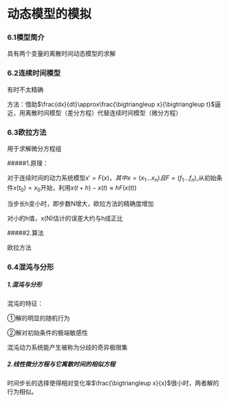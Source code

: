 # 动态模型的模拟



### 6.1模型简介

具有两个变量的离散时间动态模型的求解



### 6.2连续时间模型

有时不太精确

方法：借助$\frac{dx}{dt}\approx\frac{\bigtriangleup x}{\bigtriangleup t}$逼近，用离散时间模型（差分方程）代替连续时间模型（微分方程）



### 6.3欧拉方法

用于求解微分方程组

#####1.原理：

对于连续时间的动力系统模型$x'=F(x)，其中x=(x_1...x_n)且F=(f_1...f_n)$,从初始条件$x(t_0)=x_0$开始，利用$x(t+h)-x(t)\approx hF(x(t))$

当步长h变小时，即步数N增大，欧拉方法的精确度增加

对小的h值，x(N)估计的误差大约与h成正比

#####2.算法

欧拉方法



### 6.4混沌与分形

##### 1.混沌与分形

混沌的特征：

①解的明显的随机行为

②解对初始条件的极端敏感性

混沌动力系统能产生被称为分歧的奇异极限集

##### 2.线性微分方程与它离散时间的相似方程

时间步长的选择使得相对变化率$\frac{\bigtriangleup x}{x}$很小时，两者解的行为相似。